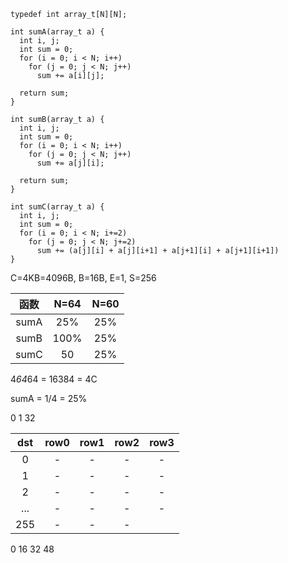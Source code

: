 ```
typedef int array_t[N][N];

int sumA(array_t a) {
  int i, j;
  int sum = 0;
  for (i = 0; i < N; i++)
    for (j = 0; j < N; j++)
      sum += a[i][j];

  return sum;
}

int sumB(array_t a) {
  int i, j;
  int sum = 0;
  for (i = 0; i < N; i++)
    for (j = 0; j < N; j++)
      sum += a[j][i];

  return sum;
}

int sumC(array_t a) {
  int i, j;
  int sum = 0;
  for (i = 0; i < N; i+=2)
    for (j = 0; j < N; j+=2)
      sum += (a[j][i] + a[j][i+1] + a[j+1][i] + a[j+1][i+1])
}
```
C=4KB=4096B, B=16B, E=1, S=256

| 函数 | N=64 | N=60 |
|:-:|:-:|:-:|
| sumA | 25% | 25% |
| sumB | 100% | 25% |
| sumC | 50 | 25% |


4*64*64 = 16384 = 4C

sumA = 1/4 = 25%

0
1
32

| dst | row0 | row1 | row2 | row3 |
|:-:|:-:|:-:|:-:|:-:|
| 0 | - | - | - | - |
| 1 | - | - | - | - |
| 2 | - | - | - | - |
| ... | - | - | - | - |
 255 | - | - | - |


 0 16 32 48